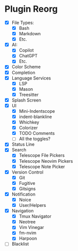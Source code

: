 # Plugin Reorg

- [x] File Types:
  - [x] Bash
  - [x] Markdown
  - [x] Etc.
- [x] AI:
  - [x] Copilot
  - [x] ChatGPT
  - [x] Etc.
- [x] Color Scheme
- [x] Completion
- [x] Language Services
  - [x] LSP
  - [x] Mason
  - [x] Treesitter
- [x] Splash Screen
- [x] UI
  - [x] Mini-Indentscope
  - [x] indent-blankline
  - [x] Whichkey
  - [x] Colorizer
  - [x] TODO Comments
  - [ ] All the toggles?
- [x] Status Line
- [x] Search
  - [x] Telescope File Pickers
  - [x] Telescope Neovim Pickers
  - [x] Telescope Note Picker
- [x] Version Control
  - [x] Git
  - [x] Fugitive
  - [x] Gitsigns
- [x] Notification
  - [x] Noice
  - [x] User/Helpers
- [x] Navigation
  - [x] Tmux Navigator
  - [x] Neotree
  - [x] Vim Vinegar
  - [x] fm-nvim
  - [x] Harpoon
- [ ] Blacklist
